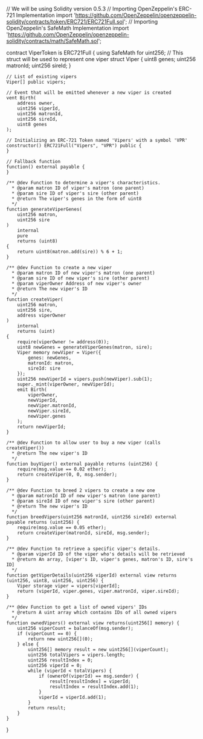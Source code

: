 // We will be using Solidity version 0.5.3
// Importing OpenZeppelin's ERC-721 Implementation
import 'https://github.com/OpenZeppelin/openzeppelin-solidity/contracts/token/ERC721/ERC721Full.sol';
// Importing OpenZeppelin's SafeMath Implementation
import 'https://github.com/OpenZeppelin/openzeppelin-solidity/contracts/math/SafeMath.sol';


contract ViperToken is ERC721Full {
    using SafeMath for uint256;
    // This struct will be used to represent one viper
    struct Viper {
        uint8 genes;
        uint256 matronId;
        uint256 sireId;
    }
    
    // List of existing vipers
    Viper[] public vipers;

    // Event that will be emitted whenever a new viper is created
    vent Birth(
        address owner,
        uint256 viperId,
        uint256 matronId,
        uint256 sireId,
        uint8 genes
    );

    // Initializing an ERC-721 Token named 'Vipers' with a symbol 'VPR'
    constructor() ERC721Full("Vipers", "VPR") public {
    }

    // Fallback function
    function() external payable {
    }

    /** @dev Function to determine a viper's characteristics.
      * @param matron ID of viper's matron (one parent)
      * @param sire ID of viper's sire (other parent)
      * @return The viper's genes in the form of uint8
      */
    function generateViperGenes(
        uint256 matron,
        uint256 sire
    )
        internal
        pure
        returns (uint8)
    {
        return uint8(matron.add(sire)) % 6 + 1;
    }

    /** @dev Function to create a new viper
      * @param matron ID of new viper's matron (one parent)
      * @param sire ID of new viper's sire (other parent)
      * @param viperOwner Address of new viper's owner
      * @return The new viper's ID
      */
    function createViper(
        uint256 matron,
        uint256 sire,
        address viperOwner
    )
        internal
        returns (uint)
    {
        require(viperOwner != address(0));
        uint8 newGenes = generateViperGenes(matron, sire);
        Viper memory newViper = Viper({
            genes: newGenes,
            matronId: matron,
            sireId: sire
        });
        uint256 newViperId = vipers.push(newViper).sub(1);
        super._mint(viperOwner, newViperId);
        emit Birth(
            viperOwner,
            newViperId,
            newViper.matronId,
            newViper.sireId,
            newViper.genes
        );
        return newViperId;
    }
    
    /** @dev Function to allow user to buy a new viper (calls createViper())
      * @return The new viper's ID
      */
    function buyViper() external payable returns (uint256) {
        require(msg.value == 0.02 ether);
        return createViper(0, 0, msg.sender);
    }
    
    /** @dev Function to breed 2 vipers to create a new one
      * @param matronId ID of new viper's matron (one parent)
      * @param sireId ID of new viper's sire (other parent)
      * @return The new viper's ID
      */
    function breedVipers(uint256 matronId, uint256 sireId) external payable returns (uint256) {
        require(msg.value == 0.05 ether);
        return createViper(matronId, sireId, msg.sender);
    }
    
    /** @dev Function to retrieve a specific viper's details.
      * @param viperId ID of the viper who's details will be retrieved
      * @return An array, [viper's ID, viper's genes, matron's ID, sire's ID]
      */
    function getViperDetails(uint256 viperId) external view returns (uint256, uint8, uint256, uint256) {
        Viper storage viper = vipers[viperId];
        return (viperId, viper.genes, viper.matronId, viper.sireId);
    }
    
    /** @dev Function to get a list of owned vipers' IDs
      * @return A uint array which contains IDs of all owned vipers
      */
    function ownedVipers() external view returns(uint256[] memory) {
        uint256 viperCount = balanceOf(msg.sender);
        if (viperCount == 0) {
            return new uint256[](0);
        } else {
            uint256[] memory result = new uint256[](viperCount);
            uint256 totalVipers = vipers.length;
            uint256 resultIndex = 0;
            uint256 viperId = 0;
            while (viperId < totalVipers) {
                if (ownerOf(viperId) == msg.sender) {
                    result[resultIndex] = viperId;
                    resultIndex = resultIndex.add(1);
                }
                viperId = viperId.add(1);
            }
            return result;
        }
    }
}

